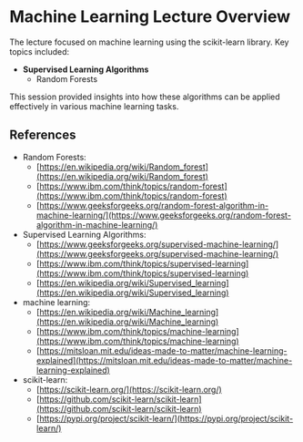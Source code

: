 # Machine Learning Lecture Overview

The lecture focused on machine learning using the scikit-learn library. Key topics included:

- **Supervised Learning Algorithms**
  - Random Forests

This session provided insights into how these algorithms can be applied effectively in various machine learning tasks.

## References

- Random Forests:
  - [https://en.wikipedia.org/wiki/Random_forest](https://en.wikipedia.org/wiki/Random_forest)
  - [https://www.ibm.com/think/topics/random-forest](https://www.ibm.com/think/topics/random-forest)
  - [https://www.geeksforgeeks.org/random-forest-algorithm-in-machine-learning/](https://www.geeksforgeeks.org/random-forest-algorithm-in-machine-learning/)
- Supervised Learning Algorithms:
  - [https://www.geeksforgeeks.org/supervised-machine-learning/](https://www.geeksforgeeks.org/supervised-machine-learning/)
  - [https://www.ibm.com/think/topics/supervised-learning](https://www.ibm.com/think/topics/supervised-learning)
  - [https://en.wikipedia.org/wiki/Supervised_learning](https://en.wikipedia.org/wiki/Supervised_learning)
- machine learning:
  - [https://en.wikipedia.org/wiki/Machine_learning](https://en.wikipedia.org/wiki/Machine_learning)
  - [https://www.ibm.com/think/topics/machine-learning](https://www.ibm.com/think/topics/machine-learning)
  - [https://mitsloan.mit.edu/ideas-made-to-matter/machine-learning-explained](https://mitsloan.mit.edu/ideas-made-to-matter/machine-learning-explained)
- scikit-learn:
  - [https://scikit-learn.org/](https://scikit-learn.org/)
  - [https://github.com/scikit-learn/scikit-learn](https://github.com/scikit-learn/scikit-learn)
  - [https://pypi.org/project/scikit-learn/](https://pypi.org/project/scikit-learn/)
